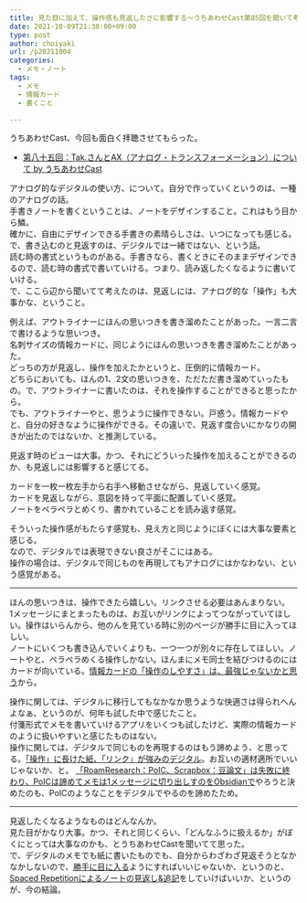 ```yaml
---
title: 見た目に加えて、操作感も見返したさに影響する〜うちあわせCast第85回を聞いて考えたこと〜
date: 2021-10-09T21:30:00+09:00
type: post
author: choiyaki
url: /p20211004
categories:
  - メモ・ノート
tags:
  - メモ
  - 情報カード
  - 書くこと

---
```

<!--
さて、何を書きましょうかいね。
何も思いつきませんなぁ。由々しき事態です。
あぁ、数学のん書きかけなんやった。
[[2021-09-17]]
数学の方が捗らないので、何か別のやつを書きたいなぁと。
-->
うちあわせCast、今回も面白く拝聴させてもらった。

- [第八十五回：Tak.さんとAX（アナログ・トランスフォーメーション）について by うちあわせCast](https://anchor.fm/rashita/episodes/Tak-AX-e18ed5s)

アナログ的なデジタルの使い方、について。自分で作っていくというのは、一種のアナログの話。  
手書きノートを書くということは、ノートをデザインすること。これはもう目から鱗。  
確かに、自由にデザインできる手書きの素晴らしさは、いつになっても感じる。  
で、書き込むのと見返すのは、デジタルでは一緒ではない、という話。  
読む時の書式というものがある。手書きなら、書くときにそのままデザインできるので、読む時の書式で書いていける。つまり、読み返したくなるように書いていける。  
で、ここら辺から聞いてて考えたのは、見返しには、アナログ的な「操作」も大事かな、ということ。

例えば、アウトライナーにほんの思いつきを書き溜めたことがあった。一言二言で書けるような思いつき。  
名刺サイズの情報カードに、同じようにほんの思いつきを書き溜めたことがあった。  
どっちの方が見返し、操作を加えたかというと、圧倒的に情報カード。  
どちらにおいても、ほんの1、2文の思いつきを、ただただ書き溜めていったもの。で、アウトライナーに書いたのは、それを操作することができると思ったから。  
でも、アウトライナーやと、思うように操作できない。戸惑う。情報カードやと、自分の好きなように操作ができる。その違いで、見返す度合いにかなりの開きが出たのではないか、と推測している。

見返す時のビューは大事。かつ、それにどういった操作を加えることができるのか、も見返しには影響すると感じてる。

カードを一枚一枚左手から右手へ移動させながら、見返していく感覚。  
カードを見返しながら、意図を持って平面に配置していく感覚。  
ノートをペラペラとめくり、書かれていることを読み返す感覚。

そういった操作感がもたらす感覚も、見え方と同じようにぼくには大事な要素と感じる。  
なので、デジタルでは表現できない良さがそこにはある。  
操作の場合は、デジタルで同じものを再現してもアナログにはかなわない、という感覚がある。

---

ほんの思いつきは、操作できたら嬉しい。リンクさせる必要はあんまりない。  
1メッセージにまとまったものは、お互いがリンクによってつながっていてほしい。操作はいらんから、他のんを見ている時に別のページが勝手に目に入ってほしい。  
ノートにいくつも書き込んでいくよりも、一つ一つが別々に存在してほしい。ノートやと、ペラペラめくる操作しかない。ほんまにメモ同士を結びつけるのにはカードが向いている。[情報カードの「操作のしやすさ」は、最強じゃないかと思う](https://publish.obsidian.md/choiyaki/Published/%E6%83%85%E5%A0%B1%E3%82%AB%E3%83%BC%E3%83%89%E3%81%AE%E3%80%8C%E6%93%8D%E4%BD%9C%E3%81%AE%E3%81%97%E3%82%84%E3%81%99%E3%81%95%E3%80%8D%E3%81%AF%E3%80%81%E6%9C%80%E5%BC%B7%E3%81%98%E3%82%83%E3%81%AA%E3%81%84%E3%81%8B%E3%81%A8%E6%80%9D%E3%81%86)から。  

操作に関しては、デジタルに移行してもなかなか思うような快適さは得られへんよなぁ、というのが、何年も試した中で感じたこと。  
付箋形式でメモを書いていけるアプリをいくつも試したけど、実際の情報カードのように扱いやすいと感じたものはない。  
操作に関しては、デジタルで同じものを再現するのはもう諦めよう、と思ってる。[「操作」に長けた紙、「リンク」が強みのデジタル](https://publish.obsidian.md/choiyaki/Published/%E3%80%8C%E6%93%8D%E4%BD%9C%E3%80%8D%E3%81%AB%E9%95%B7%E3%81%91%E3%81%9F%E7%B4%99%E3%80%81%E3%80%8C%E3%83%AA%E3%83%B3%E3%82%AF%E3%80%8D%E3%81%8C%E5%BC%B7%E3%81%BF%E3%81%AE%E3%83%87%E3%82%B8%E3%82%BF%E3%83%AB)。お互いの適材適所でいいじゃないか、と。   [「RoamResearch：PoIC、Scrapbox：豆論文」は失敗に終わり、PoICは諦めてメモは1メッセージに切り出しすのをObsidianで](https://publish.obsidian.md/choiyaki/Published/%E3%80%8CRoamResearch%EF%BC%9APoIC%E3%80%81Scrapbox%EF%BC%9A%E8%B1%86%E8%AB%96%E6%96%87%E3%80%8D%E3%81%AF%E5%A4%B1%E6%95%97%E3%81%AB%E7%B5%82%E3%82%8F%E3%82%8A%E3%80%81PoIC%E3%81%AF%E8%AB%A6%E3%82%81%E3%81%A6%E3%83%A1%E3%83%A2%E3%81%AF1%E3%83%A1%E3%83%83%E3%82%BB%E3%83%BC%E3%82%B8%E3%81%AB%E5%88%87%E3%82%8A%E5%87%BA%E3%81%97%E3%81%99%E3%81%AE%E3%82%92Obsidian%E3%81%A7)やろうと決めたのも、PoICのようなことをデジタルでやるのを諦めたため。

---

見返したくなるようなものはどんなんか。  
見た目がかなり大事。かつ、それと同じくらい、「どんなふうに扱えるか」がぼくにとっては大事なのかも、とうちあわせCastを聞いてて思った。  
で、デジタルのメモでも紙に書いたものでも、自分からわざわざ見返そうとなかなかしないので、[勝手に目に入る](https://publish.obsidian.md/choiyaki/Published/%E5%8B%9D%E6%89%8B%E3%81%AB%E7%9B%AE%E3%81%AB%E5%85%A5%E3%82%8B)ようにすればいいじゃないか、というのと、[Spaced Repetitionによるノートの見返し&追記](https://publish.obsidian.md/choiyaki/Published/Spaced+Repetition%E3%81%AB%E3%82%88%E3%82%8B%E3%83%8E%E3%83%BC%E3%83%88%E3%81%AE%E8%A6%8B%E8%BF%94%E3%81%97%26%E8%BF%BD%E8%A8%98)をしていけばいいか、というのが、今の結論。